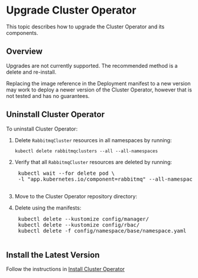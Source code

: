 # Upgrade Cluster Operator

This topic describes how to upgrade the Cluster Operator and its components.

## <a id="overview"> </a> Overview

Upgrades are not currently supported. The recommended method is a delete and re-install.

Replacing the image reference in the Deployment manifest to a new version may work to deploy
a newer version of the Cluster Operator, however that is not tested and has no guarantees.


## <a id='uninstall-manifests'></a> Uninstall Cluster Operator

To uninstall Cluster Operator:

1. Delete `RabbitmqCluster` resources in all namespaces by running:

    ```
    kubectl delete rabbitmqclusters --all --all-namespaces
    ```

1. Verify that all `RabbitmqCluster` resources are deleted by running:

    <pre class="terminal">
    kubectl wait --for delete pod \
    -l "app.kubernetes.io/component=rabbitmq" --all-namespaces --timeout=300s
    </pre>

1. Move to the Cluster Operator repository directory:

1. Delete using the manifests:

    <pre class="lang-bash">
    kubectl delete --kustomize config/manager/
    kubectl delete --kustomize config/rbac/
    kubectl delete -f config/namespace/base/namespace.yaml
    </pre>


## <a id='install'></a> Install the Latest Version

Follow the instructions in [Install Cluster Operator](/install-cluster-operator.html)

